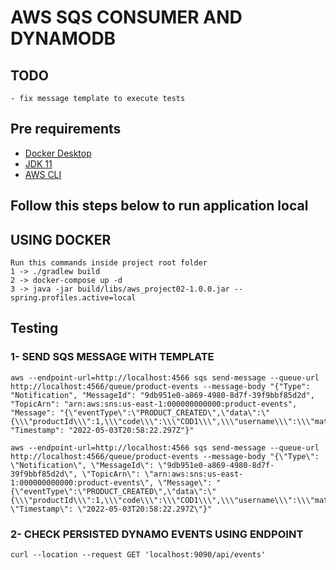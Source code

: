 # AWS SQS CONSUMER AND DYNAMODB

## TODO
```
- fix message template to execute tests
```

## Pre requirements
- [Docker Desktop](https://www.docker.com/products/docker-desktop/)
- [JDK 11](https://adoptium.net/temurin/releases) 
- [AWS CLI](https://aws.amazon.com/pt/cli/)

## Follow this steps below to run application local

## USING DOCKER

```
Run this commands inside project root folder
1 -> ./gradlew build 
2 -> docker-compose up -d
3 -> java -jar build/libs/aws_project02-1.0.0.jar --spring.profiles.active=local
```

## Testing

### 1- SEND SQS MESSAGE WITH TEMPLATE
```
aws --endpoint-url=http://localhost:4566 sqs send-message --queue-url http://localhost:4566/queue/product-events --message-body "{"Type": "Notification", "MessageId": "9db951e0-a869-4980-8d7f-39f9bbf85d2d", "TopicArn": "arn:aws:sns:us-east-1:000000000000:product-events", "Message": "{\"eventType\":\"PRODUCT_CREATED\",\"data\":\"{\\\"productId\\\":1,\\\"code\\\":\\\"COD1\\\",\\\"username\\\":\\\"matilde\\\"}\"}", "Timestamp": "2022-05-03T20:58:22.297Z"}"

aws --endpoint-url=http://localhost:4566 sqs send-message --queue-url http://localhost:4566/queue/product-events --message-body "{\"Type\": \"Notification\", \"MessageId\": \"9db951e0-a869-4980-8d7f-39f9bbf85d2d\", \"TopicArn\": \"arn:aws:sns:us-east-1:000000000000:product-events\", \"Message\": "{\"eventType\":\"PRODUCT_CREATED\",\"data\":\"{\\\"productId\\\":1,\\\"code\\\":\\\"COD1\\\",\\\"username\\\":\\\"matilde\\\"}\"}", \"Timestamp\": \"2022-05-03T20:58:22.297Z\"}"
```

### 2- CHECK PERSISTED DYNAMO EVENTS USING ENDPOINT
```
curl --location --request GET 'localhost:9090/api/events'
```
